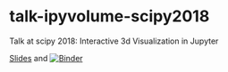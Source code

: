 # talk-ipyvolume-scipy2018
Talk at scipy 2018: Interactive 3d Visualization in Jupyter

[Slides](https://github.com/maartenbreddels/talk-ipyvolume-scipy2018/blob/master/scipy-2018-3d-viz-jupyter.pdf) and 
[![Binder](https://mybinder.org/badge.svg)](https://mybinder.org/v2/gh/maartenbreddels/talk-ipyvolume-scipy2018/master?filepath=ipyvolume-presentation.ipynb)

